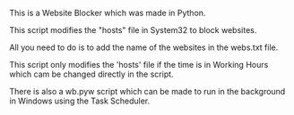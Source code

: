 This is a Website Blocker which was made in Python.

This script modifies the "hosts" file in System32 to block websites.

All you need to do is to add the name of the websites in the webs.txt file.

This script only modifies the 'hosts' file if the time is in Working Hours which cam be changed directly in the script.

There is also a wb.pyw script which can be made to run in the background in Windows using the Task Scheduler.
